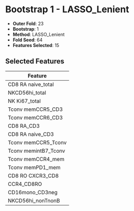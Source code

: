 # Bootstrap 1 - LASSO_Lenient

- **Outer Fold**: 23
- **Bootstrap**: 1
- **Method**: LASSO_Lenient
- **Fold Seed**: 64
- **Features Selected**: 15

## Selected Features

| Feature |
|---------|
| CD8 RA naive_total |
| NKCD56hi_total |
| NK Ki67_total |
| Tconv memCCR5_CD3 |
| Tconv memCCR6_CD3 |
| CD8 RA_CD3 |
| CD8 RA naive_CD3 |
| Tconv memCCR5_Tconv |
| Tconv memintB7_Tconv |
| Tconv memCCR4_mem |
| Tconv memPD1_mem |
| CD8 RO CXCR3_CD8 |
| CCR4_CD8RO |
| CD16mono_CD3neg |
| NKCD56hi_nonTnonB |
